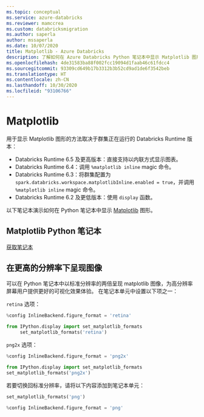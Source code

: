 ```yaml
---
ms.topic: conceptual
ms.service: azure-databricks
ms.reviewer: mamccrea
ms.custom: databricksmigration
ms.author: saperla
author: mssaperla
ms.date: 10/07/2020
title: Matplotlib - Azure Databricks
description: 了解如何在 Azure Databricks Python 笔记本中显示 Matplotlib 图形。
ms.openlocfilehash: 4de31583ba88f002fcc19094d1faab46c61fdcc4
ms.sourcegitcommit: 93309cd649b17b3312b3b52cd9ad1de6f3542beb
ms.translationtype: HT
ms.contentlocale: zh-CN
ms.lasthandoff: 10/30/2020
ms.locfileid: "93106766"
---
```

# <a name="matplotlib"></a>Matplotlib

用于显示 Matplotlib 图形的方法取决于群集正在运行的 Databricks Runtime 版本：

* Databricks Runtime 6.5 及更高版本：直接支持以内联方式显示图表。
* Databricks Runtime 6.4：调用 `%matplotlib inline` magic 命令。
* Databricks Runtime 6.3：将群集配置为 `spark.databricks.workspace.matplotlibInline.enabled = true`，并调用 `%matplotlib inline` magic 命令。
* Databricks Runtime 6.2 及更低版本：使用 `display` 函数。

以下笔记本演示如何在 Python 笔记本中显示 [Matplotlib](https://matplotlib.org/) 图形。

## <a name="matplotlib-python-notebook"></a>Matplotlib Python 笔记本

[获取笔记本](../../_static/notebooks/matplotlib.html)

## <a name="render-images-at-higher-resolution"></a>在更高的分辨率下呈现图像

可以在 Python 笔记本中以标准分辨率的两倍呈现 matplotlib 图像，为高分辨率屏幕用户提供更好的可视化效果体验。 在笔记本单元中设置以下项之一：

`retina` 选项：

```python
%config InlineBackend.figure_format = 'retina'

from IPython.display import set_matplotlib_formats
     set_matplotlib_formats('retina')
```

`png2x` 选项：

```python
%config InlineBackend.figure_format = 'png2x'

from IPython.display import set_matplotlib_formats
set_matplotlib_formats('png2x')
```

若要切换回标准分辨率，请将以下内容添加到笔记本单元：

```python
set_matplotlib_formats('png')

%config InlineBackend.figure_format = 'png'
```